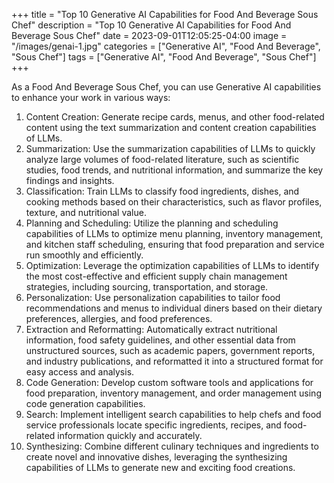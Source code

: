 +++
title = "Top 10 Generative AI Capabilities for Food And Beverage Sous Chef"
description = "Top 10 Generative AI Capabilities for Food And Beverage Sous Chef"
date = 2023-09-01T12:05:25-04:00
image = "/images/genai-1.jpg"
categories = ["Generative AI", "Food And Beverage", "Sous Chef"]
tags = ["Generative AI", "Food And Beverage", "Sous Chef"]
+++

As a Food And Beverage Sous Chef, you can use Generative AI capabilities to enhance your work in various ways:

1. Content Creation: Generate recipe cards, menus, and other food-related content using the text summarization and content creation capabilities of LLMs.
2. Summarization: Use the summarization capabilities of LLMs to quickly analyze large volumes of food-related literature, such as scientific studies, food trends, and nutritional information, and summarize the key findings and insights.
3. Classification: Train LLMs to classify food ingredients, dishes, and cooking methods based on their characteristics, such as flavor profiles, texture, and nutritional value.
4. Planning and Scheduling: Utilize the planning and scheduling capabilities of LLMs to optimize menu planning, inventory management, and kitchen staff scheduling, ensuring that food preparation and service run smoothly and efficiently.
5. Optimization: Leverage the optimization capabilities of LLMs to identify the most cost-effective and efficient supply chain management strategies, including sourcing, transportation, and storage.
6. Personalization: Use personalization capabilities to tailor food recommendations and menus to individual diners based on their dietary preferences, allergies, and food preferences.
7. Extraction and Reformatting: Automatically extract nutritional information, food safety guidelines, and other essential data from unstructured sources, such as academic papers, government reports, and industry publications, and reformatted it into a structured format for easy access and analysis.
8. Code Generation: Develop custom software tools and applications for food preparation, inventory management, and order management using code generation capabilities.
9. Search: Implement intelligent search capabilities to help chefs and food service professionals locate specific ingredients, recipes, and food-related information quickly and accurately.
10. Synthesizing: Combine different culinary techniques and ingredients to create novel and innovative dishes, leveraging the synthesizing capabilities of LLMs to generate new and exciting food creations.